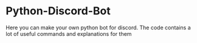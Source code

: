 # Python-Discord-Bot
Here you can make your own python bot for discord. The code contains a lot of useful commands and explanations for them
